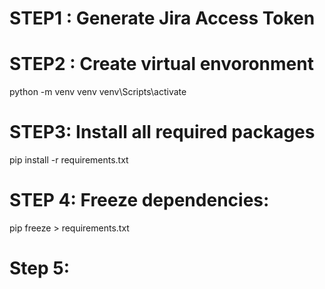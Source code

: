 # STEP1 : Generate Jira Access Token 

# STEP2 : Create virtual envoronment 
python -m venv venv
venv\Scripts\activate

# STEP3: Install all required packages 
pip install -r requirements.txt

# STEP 4: Freeze dependencies:
pip freeze > requirements.txt

# Step 5: 